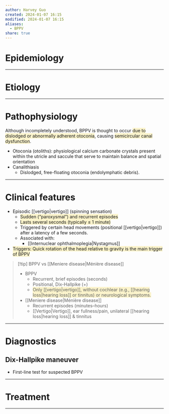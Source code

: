 ```yaml
---
author: Harvey Guo
created: 2024-01-07 16:15
modified: 2024-01-07 16:15
aliases:
  - BPPV
share: true
---
```

# Epidemiology


---
# Etiology


---
# Pathophysiology
Although incompletely understood, BPPV is thought to occur <span style="background:rgba(240, 200, 0, 0.2)">due to dislodged or abnormally adherent otoconia</span>, causing <span style="background:rgba(240, 200, 0, 0.2)">semicircular canal dysfunction</span>.
- Otoconia (otoliths): physiological calcium carbonate crystals present within the utricle and saccule that serve to maintain balance and spatial orientation
- Canalithiasis
	- Dislodged, free-floating otoconia (endolymphatic debris).


---
# Clinical features
- Episodic [[vertigo|vertigo]] (spinning sensation)
	- <span style="background:rgba(240, 200, 0, 0.2)">Sudden (“paroxysmal”) and recurrent episodes</span>
	- <span style="background:rgba(240, 200, 0, 0.2)">Lasts several seconds (typically ≤ 1 minute)</span>
	- Triggered by certain head movements (positional [[vertigo|vertigo]]) after a latency of a few seconds.
	- Associated with:
		- [[Internuclear ophthalmoplegia|Nystagmus]] 
- <span style="background:rgba(240, 200, 0, 0.2)">Triggers: Quick rotation of the head relative to gravity is the main trigger of BPPV</span>

>[!tip] BPPV vs [[Meniere disease|Ménière disease]]
>- BPPV
>	- Recurrent, brief episodes (seconds)
>	- Positional, Dix-Hallpike (+)
>	- <span style="background:rgba(240, 200, 0, 0.2)">Only [[vertigo|vertigo]], without cochlear (e.g., [[hearing loss|hearing loss]] or tinnitus) or neurological symptoms.</span>
>- [[Meniere disease|Ménière disease]]
>	- Recurrent episodes (minutes–hours)
>	- [[Vertigo|Vertigo]], ear fullness/pain, unilateral [[hearing loss|hearing loss]] & tinnitus

---
# Diagnostics
## Dix-Hallpike maneuver
- First-line test for suspected BPPV

---
# Treatment


---
